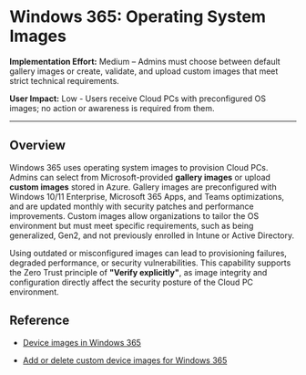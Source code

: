 # Windows 365: Operating System Images

**Implementation Effort:** Medium – Admins must choose between default gallery images or create, validate, and upload custom images that meet strict technical requirements.

**User Impact:** Low - Users receive Cloud PCs with preconfigured OS images; no action or awareness is required from them.

---

## Overview

Windows 365 uses operating system images to provision Cloud PCs. Admins
can select from Microsoft-provided **gallery images** or upload **custom
images** stored in Azure. Gallery images are preconfigured with Windows
10/11 Enterprise, Microsoft 365 Apps, and Teams optimizations, and are
updated monthly with security patches and performance improvements.
Custom images allow organizations to tailor the OS environment but must
meet specific requirements, such as being generalized, Gen2, and not
previously enrolled in Intune or Active Directory.

Using outdated or misconfigured images can lead to provisioning
failures, degraded performance, or security vulnerabilities. This
capability supports the Zero Trust principle of **"Verify explicitly"**,
as image integrity and configuration directly affect the security
posture of the Cloud PC environment.

## Reference

* [Device images in Windows
  365](https://learn.microsoft.com/en-us/windows-365/enterprise/device-images)

* [Add or delete custom device images for Windows
  365](https://learn.microsoft.com/en-us/windows-365/enterprise/add-device-images)
